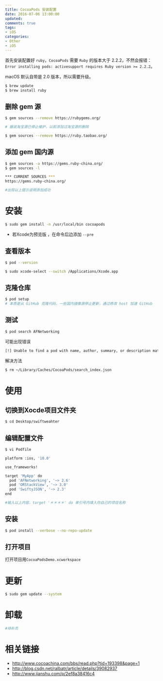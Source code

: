 ```yaml
---
title: CocoaPods 安装配置
date: 2016-07-06 13:00:00
updated:
comments: true
tags:
- iOS
categories:
- Other
- iOS
---
```


首先安装配置好 `ruby`，`CocoaPods` 需要 `Ruby` 的版本大于 2.2.2，不然会报错：`Error installing pods: activesupport requires Ruby version >= 2.2.2`。

macOS 默认自带是 2.0 版本，所以需要升级。

```bash
$ brew update
$ brew install ruby
```

<!--more-->

## 删除 gem 源

```bash
$ gem sources --remove https://rubygems.org/

# 据说淘宝源已停止维护，以前添加过淘宝源的删除

$ gem sources --remove https://ruby.taobao.org/
```

## 添加 gem 国内源

```bash
$ gem sources -a https://gems.ruby-china.org/
$ gem sources -l

*** CURRENT SOURCES ***
https://gems.ruby-china.org/

#出现以上提示说明添加成功
```

# 安装

```bash
$ sudo gem install -n /usr/local/bin cocoapods
```

* 若Xcode为预览版 ，在命令后边添加 `--pre`

## 查看版本

```bash
$ pod --version
```

```bash
$ sudo xcode-select --switch /Applications/Xcode.app
```

## 克隆仓库

```bash
$ pod setup
# 本质是从 GitHub 克隆代码，一些国内镜像源停止更新，通过修改 host 加速 GitHub
```

## 测试

```bash
$ pod search AFNetworking
```

可能出现错误

```bash
[!] Unable to find a pod with name, author, summary, or description matching `AFNetworking`
```

解决方法

```bash
$ rm ~/Library/Caches/CocoaPods/search_index.json
```

# 使用

## 切换到Xocde项目文件夹

```bash
$ cd Desktop/swiftweahter
```

## 编辑配置文件

```bash
$ vi Podfile

platform :ios, '10.0'

use_frameworks!

target 'MyApp' do
  pod 'AFNetworking', '~> 2.6'   
  pod 'ORStackView', '~> 3.0'
  pod 'SwiftyJSON', '~> 2.3'
end

#输入以上内容，target '＊＊＊＊' do 单引号内填入你自己的项目名称
```
## 安装

```bash
$ pod install --verbose --no-repo-update
```

## 打开项目

打开项目用`CocoaPodsDemo.xcworkspace`

# 更新

```bash
$ sudo gem update --system
```

# 卸载

```bash
#待补充
```

# 相关链接

* http://www.cocoachina.com/bbs/read.php?tid=193398&page=1  
* http://blog.csdn.net/ralbatr/article/details/39082937  
* http://www.jianshu.com/p/2ef8a38416c4

